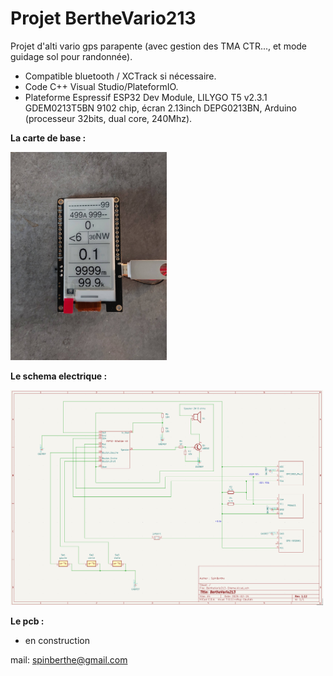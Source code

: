 # Projet BertheVario213

Projet d'alti vario gps parapente (avec gestion des TMA CTR..., et mode guidage sol pour randonnée).
- Compatible bluetooth / XCTrack si nécessaire.
- Code C++ Visual Studio/PlateformIO.
- Plateforme Espressif ESP32 Dev Module, LILYGO T5 v2.3.1 GDEM0213T5BN 9102 chip, écran 2.13inch DEPG0213BN, Arduino (processeur 32bits, dual core, 240Mhz).

**La carte de base :**

<img src="./Photos/00-ecran-vz.jpg" width="250"/>

**Le schema electrique :**

<img src="./Photos/01-shema-BV213-1.12.png" width="500"/>

**Le pcb :**

- en construction


mail: spinberthe@gmail.com
